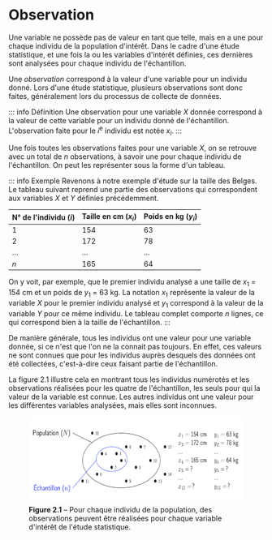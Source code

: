 # Observation

Une variable ne possède pas de valeur en tant que telle, mais en a une pour chaque individu de la population d'intérêt. Dans le cadre d'une étude statistique, et une fois la ou les variables d'intérêt définies, ces dernières sont analysées pour chaque individu de l'échantillon.

Une *observation* correspond à la valeur d'une variable pour un individu donné. Lors d'une étude statistique, plusieurs observations sont donc faites, généralement lors du processus de collecte de données.

::: info Définition
Une observation pour une variable $X$ donnée correspond à la valeur de cette variable pour un individu donné de l'échantillon. L'observation faite pour le $i$<sup>e</sup> individu est notée $x_i$.
:::

Une fois toutes les observations faites pour une variable $X$, on se retrouve avec un total de $n$ observations, à savoir une pour chaque individu de l'échantillon.  On peut les représenter sous la forme d'un tableau.

::: info Exemple
Revenons à notre exemple d'étude sur la taille des Belges. Le tableau suivant reprend une partie des observations qui correspondent aux variables $X$ et $Y$ définies précédemment.

<div class="center">

| N° de l'individu ($i$) | Taille en cm ($x_i$) | Poids en kg ($y_i$) |
|:-----------------------|:---------------------|:--------------------|
| 1                      | 154                  | 63                  |
| 2                      | 172                  | 78                  |
| $\dots$                | $\dots$              | $\dots$             |
| $n$                    | 165                  | 64                  |

</div>

On y voit, par exemple, que le premier individu analysé a une taille de $x_1$ = 154&nbsp;cm et un poids de $y_1$ = 63&nbsp;kg. La notation $x_1$ représente la valeur de la variable $X$ pour le premier individu analysé et $y_1$ correspond à la valeur de la variable $Y$ pour ce même individu. Le tableau complet comporte $n$ lignes, ce qui correspond bien à la taille de l'échantillon.
:::

De manière générale, tous les individus ont une valeur pour une variable donnée, si ce n'est que l'on ne la connait pas toujours. En effet, ces valeurs ne sont connues que pour les individus auprès desquels des données ont été collectées, c'est-à-dire ceux faisant partie de l'échantillon.

La figure&nbsp;2.1 illustre cela en montrant tous les individus numérotés et les observations réalisées pour les quatre de l'échantillon, les seuls pour qui la valeur de la variable est connue. Les autres individus ont une valeur pour les différentes variables analysées, mais elles sont inconnues.

<figure>
  <img src="./observation.png" width="600" height="172">
  <figcaption><b>Figure 2.1</b>&nbsp;–&nbsp;Pour chaque individu de la population, des observations peuvent être réalisées pour chaque variable d'intérêt de l'étude statistique.</figcaption>
</figure>
